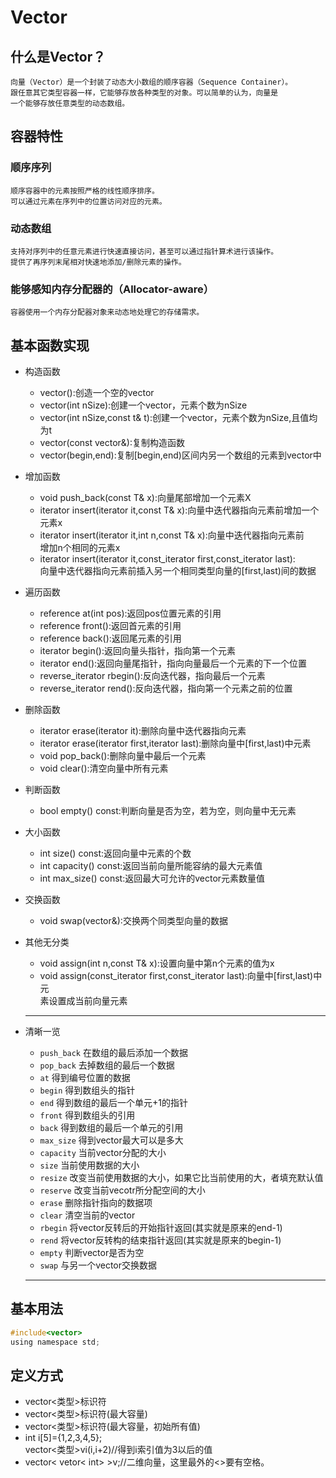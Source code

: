 Vector
===========
## 什么是Vector？
    向量（Vector）是一个封装了动态大小数组的顺序容器（Sequence Container）。
    跟任意其它类型容器一样，它能够存放各种类型的对象。可以简单的认为，向量是
    一个能够存放任意类型的动态数组。 

## 容器特性<br>
### 顺序序列<br>
    顺序容器中的元素按照严格的线性顺序排序。
    可以通过元素在序列中的位置访问对应的元素。
### 动态数组<br>
    支持对序列中的任意元素进行快速直接访问，甚至可以通过指针算术进行该操作。
    提供了再序列末尾相对快速地添加/删除元素的操作。
### 能够感知内存分配器的（Allocator-aware）<br>
    容器使用一个内存分配器对象来动态地处理它的存储需求。

## 基本函数实现<br>
   * 构造函数<br>
      *  vector():创造一个空的vector<br>
      *  vector(int nSize):创建一个vector，元素个数为nSize<br>
      *  vector(int nSize,const t& t):创建一个vector，元素个数为nSize,且值均为t<br>
      *  vector(const vector&):复制构造函数<br>
      *  vector(begin,end):复制[begin,end)区间内另一个数组的元素到vector中<br>
  * 增加函数<br>
      * void push_back(const T& x):向量尾部增加一个元素X<br>
      * iterator insert(iterator it,const T& x):向量中迭代器指向元素前增加一个<br>
        元素x<br>
      * iterator insert(iterator it,int n,const T& x):向量中迭代器指向元素前<br>
        增加n个相同的元素x<br>
      * iterator insert(iterator it,const_iterator first,const_iterator last):<br>
        向量中迭代器指向元素前插入另一个相同类型向量的[first,last)间的数据<br>
  * 遍历函数<br>
      * reference at(int pos):返回pos位置元素的引用<br>
      * reference front():返回首元素的引用<br>
      * reference back():返回尾元素的引用<br>
      * iterator begin():返回向量头指针，指向第一个元素<br>
      * iterator end():返回向量尾指针，指向向量最后一个元素的下一个位置<br>
      * reverse_iterator rbegin():反向迭代器，指向最后一个元素<br>
      * reverse_iterator rend():反向迭代器，指向第一个元素之前的位置<br>
  * 删除函数<br>
      * iterator erase(iterator it):删除向量中迭代器指向元素<br>
      * iterator erase(iterator first,iterator last):删除向量中[first,last)中元素<br>
      * void pop_back():删除向量中最后一个元素<br>
      * void clear():清空向量中所有元素<br>
  * 判断函数<br>
      * bool empty() const:判断向量是否为空，若为空，则向量中无元素<br>
  * 大小函数<br>
      * int size() const:返回向量中元素的个数<br>
      * int capacity() const:返回当前向量所能容纳的最大元素值<br>
      * int max_size() const:返回最大可允许的vector元素数量值<br>
  * 交换函数<br>
      * void swap(vector&):交换两个同类型向量的数据<br>
  * 其他无分类<br>
      * void assign(int n,const T& x):设置向量中第n个元素的值为x<br>
      * void assign(const_iterator first,const_iterator last):向量中[first,last)中元<br>
        素设置成当前向量元素<br>

     ---------
  * 清晰一览<br>
      * `push_back` 在数组的最后添加一个数据 <br>
      * `pop_back` 去掉数组的最后一个数据 <br>
      * `at` 得到编号位置的数据 <br>
      * `begin` 得到数组头的指针 <br>
      * `end` 得到数组的最后一个单元+1的指针 <br>
      * `front` 得到数组头的引用 <br>
      * `back` 得到数组的最后一个单元的引用 <br>
      * `max_size` 得到vector最大可以是多大 <br>
      * `capacity` 当前vector分配的大小 <br>
      * `size` 当前使用数据的大小 <br>
      * `resize` 改变当前使用数据的大小，如果它比当前使用的大，者填充默认值 <br>
      * `reserve` 改变当前vecotr所分配空间的大小 <br>
      * `erase` 删除指针指向的数据项 <br>
      * `clear` 清空当前的vector <br>
      * `rbegin` 将vector反转后的开始指针返回(其实就是原来的end-1) <br>
      * `rend` 将vector反转构的结束指针返回(其实就是原来的begin-1) <br>
      * `empty` 判断vector是否为空 <br>
      * `swap` 与另一个vector交换数据<br>
      -------
## 基本用法<br>
```c
#include<vector>
using namespace std;
```
## 定义方式<br>
  * vector<类型>标识符<br>
  * vector<类型>标识符(最大容量)<br>
  * vector<类型>标识符(最大容量，初始所有值)<br>
  * int i[5]={1,2,3,4,5};<br>
    vector<类型>vi(i,i+2)//得到i索引值为3以后的值<br>
  * vector< vetor< int> >v;//二维向量，这里最外的<>要有空格。<br>
